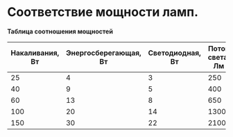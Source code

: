 # Соответствие мощности ламп.
**Таблица соотношения мощностей**

|Накаливания, Вт | Энергосберегающая, Вт | Светодиодная, Вт | Поток света, Лм |
|----------------|-----------------------|------------------|-----------------|
| 25             | 4                     | 3                | 250             |
| 40             | 9                     | 5                | 400             |
| 60             | 13                    | 8                | 650             |
| 100            | 20                    | 14               | 1300            |
| 150            | 30                    | 22               | 2100            |
